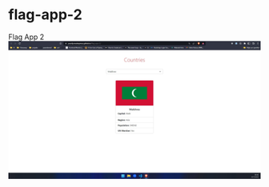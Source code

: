 # flag-app-2
Flag App 2
![Flag App](https://raw.githubusercontent.com/yusufyunuskaymaz/flag-app-2/main/Screenshot_2.jpg)
